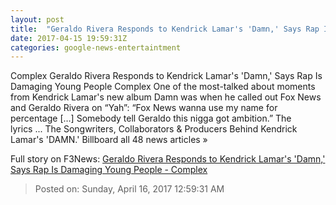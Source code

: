 ```yaml
---
layout: post
title:  "Geraldo Rivera Responds to Kendrick Lamar's 'Damn,' Says Rap Is Damaging Young People - Complex"
date: 2017-04-15 19:59:31Z
categories: google-news-entertaintment
---
```


Complex Geraldo Rivera Responds to Kendrick Lamar's 'Damn,' Says Rap Is Damaging Young People Complex One of the most-talked about moments from Kendrick Lamar's new album Damn was when he called out Fox News and Geraldo Rivera on “Yah”: “Fox News wanna use my name for percentage […] Somebody tell Geraldo this nigga got ambition.” The lyrics ... The Songwriters, Collaborators & Producers Behind Kendrick Lamar's 'DAMN.' Billboard all 48 news articles »


Full story on F3News: [Geraldo Rivera Responds to Kendrick Lamar's 'Damn,' Says Rap Is Damaging Young People - Complex](http://www.f3nws.com/n/JQvxTB)

> Posted on: Sunday, April 16, 2017 12:59:31 AM
